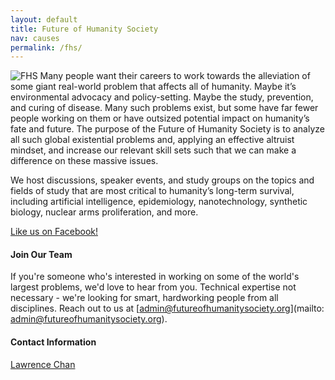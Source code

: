 ```yaml
---
layout: default
title: Future of Humanity Society
nav: causes
permalink: /fhs/
---
```

![FHS](/assets/fhsbannersmall.png)
Many people want their careers to work towards the alleviation of some giant real-world problem that affects all of humanity. Maybe it’s environmental advocacy and policy-setting. Maybe the study, prevention, and curing of disease. Many such problems exist, but some have far fewer people working on them or have outsized potential impact on humanity’s fate and future. The purpose of the Future of Humanity Society is to analyze all such global existential problems and, applying an effective altruist mindset, and increase our relevant skill sets such that we can make a difference on these massive issues.

We host discussions, speaker events, and study groups on the topics and fields of study that are most critical to humanity’s long-term survival, including artificial intelligence, epidemiology, nanotechnology, synthetic biology, nuclear arms proliferation, and more.

[Like us on Facebook!](https://www.facebook.com/futureofhumanitysociety/timeline)

#### Join Our Team
If you're someone who's interested in working on some of the world's largest problems, we'd love to hear from you. Technical expertise not necessary - we're looking for smart, hardworking people from all disciplines. Reach out to us at [admin@futureofhumanitysociety.org](mailto: admin@futureofhumanitysociety.org).

#### Contact Information
[Lawrence Chan](/team/#Lawrence-Chan)
